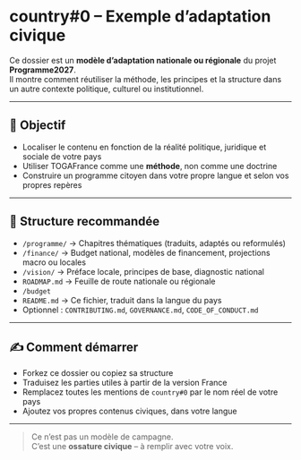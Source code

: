 # country#0 – Exemple d’adaptation civique

Ce dossier est un **modèle d’adaptation nationale ou régionale** du projet **Programme2027**.  
Il montre comment réutiliser la méthode, les principes et la structure dans un autre contexte politique, culturel ou institutionnel.

---

## 📌 Objectif

- Localiser le contenu en fonction de la réalité politique, juridique et sociale de votre pays  
- Utiliser TOGAFrance comme une **méthode**, non comme une doctrine  
- Construire un programme citoyen dans votre propre langue et selon vos propres repères

---

## 📁 Structure recommandée

- `/programme/` → Chapitres thématiques (traduits, adaptés ou reformulés)
- `/finance/` → Budget national, modèles de financement, projections macro ou locales
- `/vision/` → Préface locale, principes de base, diagnostic national
- `ROADMAP.md` → Feuille de route nationale ou régionale
- `/budget`
- `README.md` → Ce fichier, traduit dans la langue du pays
- Optionnel : `CONTRIBUTING.md`, `GOVERNANCE.md`, `CODE_OF_CONDUCT.md`

---

## ✍️ Comment démarrer

- Forkez ce dossier ou copiez sa structure
- Traduisez les parties utiles à partir de la version France
- Remplacez toutes les mentions de `country#0` par le nom réel de votre pays
- Ajoutez vos propres contenus civiques, dans votre langue

---

> Ce n’est pas un modèle de campagne.  
> C’est une **ossature civique** – à remplir avec votre voix.
